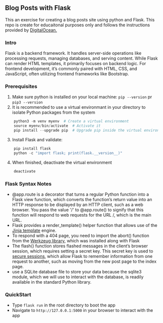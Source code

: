 ## Blog Posts with Flask

This an exercise for creating a blog posts site using python and Flask. 
This repo is create for educaitonal purposes only and follows the instructions provided by [DigitalOcean.](https://www.digitalocean.com/community/tutorials/how-to-make-a-web-application-using-flask-in-python-3) 


### Intro
Flask is a backend framework. It handles server-side operations like processing requests, managing databases, and serving content. While Flask can render HTML templates, it primarily focuses on backend logic. For frontend development, it’s commonly paired with HTML, CSS, and JavaScript, often utilizing frontend frameworks like Bootstrap.


### Prerequisites
1. Make sure python is installed on your local machine: `pip --version` pr `pip3 --version`
2. It is recommended to use a virtual environmant in your directory to isolate Python packages from the system 
```powershell
    python3 -m venv myenv  # Create a virtual environment
    source myenv/bin/activate  # Activate it
    pip install --upgrade pip  # Upgrade pip inside the virtual environment
```

3. Install Flask and validate: 
```powershell
    pip install flask
    python -c "import flask; print(flask.__version__)"
```

4. When finished, deactivate the virtual environment
```powershell
    deactivate
```




### Flask Syntax Notes
- @app.route is a decorator that turns a regular Python function into a Flask view function, which converts the function’s return value into an HTTP response to be displayed by an HTTP client, such as a web browser. You pass the value '/' to @app.route() to signify that this function will respond to web requests for the URL /, which is the main URL.
- Flask provides a render_template() helper function that allows use of the [Jinja template](https://jinja.palletsprojects.com/en/stable/) engine.
- To respond with a 404 page, you need to import the abort() function from the [Werkzeug library](https://werkzeug.palletsprojects.com/en/stable/), which was installed along with Flask
- The flash() function stores flashed messages in the client’s browser session, which requires setting a secret key. This secret key is used to [secure sessions](https://flask.palletsprojects.com/en/stable/api/#sessions), which allow Flask to remember information from one request to another, such as moving from the new post page to the index page. 
- use a SQLite database file to store your data because the sqlite3 module, which we will use to interact with the database, is readily available in the standard Python library.

### QuickStart
- Type `flask run` in the root directory to boot the app
- Navigate to `http://127.0.0.1:5000` in your browser to interact with the app
